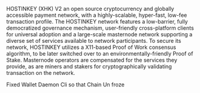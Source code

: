 HOSTINKEY (XHK) V2 an open source cryptocurrency and globally accessible payment network, with a highly-scalable, hyper-fast, low-fee transaction profile. The HOSTINKEY network features a low-barrier, fully democratized governance mechanism, user-friendly cross-platform clients for universal adoption and a large-scale masternode network supporting a diverse set of services available to network participants. To secure its network, HOSTINKEY utilizes a X11-based Proof of Work consensus algorithm, to be later switched over to an environmentally-friendly Proof of Stake. Masternode operators are compensated for the services they provide, as are miners and stakers for cryptographically validating transaction on the network.

Fixed Wallet Daemon Cli so that Chain Un froze 
